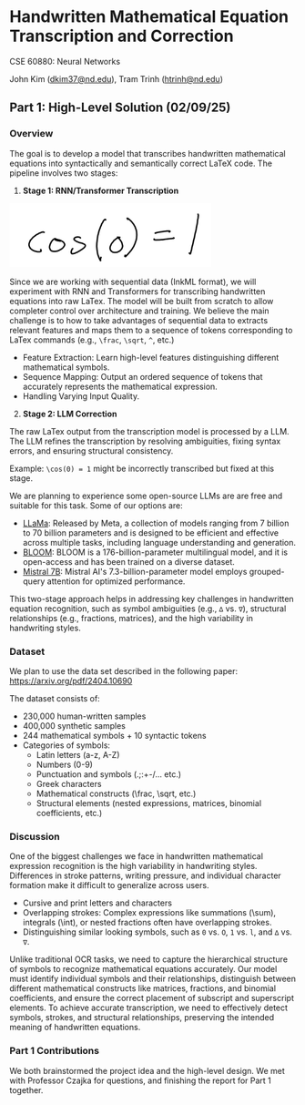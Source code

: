 # Handwritten Mathematical Equation Transcription and Correction

CSE 60880: Neural Networks

John Kim (dkim37@nd.edu), Tram Trinh (htrinh@nd.edu)

## Part 1: High-Level Solution (02/09/25)

### Overview

The goal is to develop a model that transcribes handwritten mathematical equations into syntactically and semantically correct LaTeX code. The pipeline involves two stages:

1. **Stage 1: RNN/Transformer Transcription**
   
![Figure 1: An example of handwritten mathematical equation](figure-1.png)

Since we are working with sequential data (InkML format), we will experiment with RNN and Transformers for transcribing handwritten equations into raw LaTex. The model will be built from scratch to allow completer control over architecture and training. We believe the main challenge is to how to take advantages of sequential data to extracts relevant features and maps them to a sequence of tokens corresponding to LaTex commands (e.g., `\frac`, `\sqrt`, `^`, etc.)
- Feature Extraction: Learn high-level features distinguishing different mathematical symbols.
- Sequence Mapping: Output an ordered sequence of tokens that accurately represents the mathematical expression.
- Handling Varying Input Quality.

2. **Stage 2: LLM Correction**

The raw LaTex output from the transcription model is processed by a LLM. The LLM refines the transcription by resolving ambiguities, fixing syntax errors, and ensuring structural consistency.

Example: `\cos(0) = 1` might be incorrectly transcribed but fixed at this stage.

We are planning to experience some open-source LLMs are are free and suitable for this task. Some of our options are:
- [LLaMa](https://www.llama.com/): Released by Meta, a collection of models ranging from 7 billion to 70 billion parameters and is designed to be efficient and effective across multiple tasks, including language understanding and generation.
- [BLOOM](https://huggingface.co/bigscience/bloom): BLOOM is a 176-billion-parameter multilingual model, and it is open-access and has been trained on a diverse dataset.
- [Mistral 7B](https://huggingface.co/mistralai/Mistral-7B-v0.1): Mistral AI's 7.3-billion-parameter model employs grouped-query attention for optimized performance.

This two-stage approach helps in addressing key challenges in handwritten equation recognition, such as symbol ambiguities (e.g., `∆` vs. `∇`),  structural relationships (e.g., fractions, matrices), and the high variability in handwriting styles.

### Dataset

We plan to use the data set described in the following paper: https://arxiv.org/pdf/2404.10690

The dataset consists of:
- 230,000 human-written samples
- 400,000 synthetic samples
- 244 mathematical symbols + 10 syntactic tokens
- Categories of symbols:
  - Latin letters (a-z, A-Z)
  - Numbers (0-9)
  - Punctuation and symbols (.;:+-/… etc.)
  - Greek characters
  - Mathematical constructs (\frac, \sqrt, etc.)
  - Structural elements (nested expressions, matrices, binomial coefficients, etc.)

 ### Discussion 

One of the biggest challenges we face in handwritten mathematical expression recognition is the high variability in handwriting styles. Differences in stroke patterns, writing pressure, and individual character formation make it difficult to generalize across users.
- Cursive and print letters and characters
- Overlapping strokes: Complex expressions like summations (\sum), integrals (\int), or nested fractions often have overlapping strokes.
- Distinguishing similar looking symbols, such as `0` vs. `O`, `1` vs. `l`, and `∆` vs. `∇`.

Unlike traditional OCR tasks, we need to capture the hierarchical structure of symbols to recognize mathematical equations accurately. Our model must identify individual symbols and their relationships, distinguish between different mathematical constructs like matrices, fractions, and binomial coefficients, and ensure the correct placement of subscript and superscript elements. To achieve accurate transcription, we need to effectively detect symbols, strokes, and structural relationships, preserving the intended meaning of handwritten equations.

### Part 1 Contributions

We both brainstormed the project idea and the high-level design. We met with Professor Czajka for questions, and finishing the report for Part 1 together.





